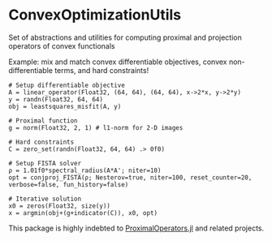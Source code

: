 # ConvexOptimizationUtils

Set of abstractions and utilities for computing proximal and projection operators of convex functionals

Example: mix and match convex differentiable objectives, convex non-differentiable terms, and hard constraints!
```
# Setup differentiable objective
A = linear_operator(Float32, (64, 64), (64, 64), x->2*x, y->2*y)
y = randn(Float32, 64, 64)
obj = leastsquares_misfit(A, y)

# Proximal function
g = norm(Float32, 2, 1) # l1-norm for 2-D images

# Hard constraints
C = zero_set(randn(Float32, 64, 64) .> 0f0)

# Setup FISTA solver
ρ = 1.01f0*spectral_radius(A*A'; niter=10)
opt = conjproj_FISTA(ρ; Nesterov=true, niter=100, reset_counter=20, verbose=false, fun_history=false)

# Iterative solution
x0 = zeros(Float32, size(y))
x = argmin(obj+(g+indicator(C)), x0, opt)
```

This package is highly indebted to [ProximalOperators.jl](https://github.com/JuliaFirstOrder/ProximalOperators.jl) and related projects.